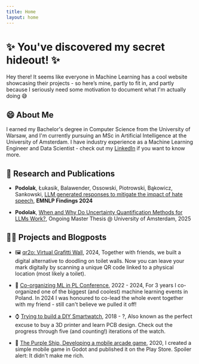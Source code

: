 ```yaml
---
title: Home
layout: home
---
```


# ✨ You've discovered my secret hideout! ✨

Hey there! It seems like everyone in Machine Learning has a cool website showcasing their projects - so here’s mine, partly to fit in, and partly because I seriously need some motivation to document what I'm actually doing 😅

## 😄 About Me

I earned my Bachelor's degree in Computer Science from the University of Warsaw, and I'm currently pursuing an MSc in Artificial Intelligence at the University of Amsterdam. I have industry experience as a Machine Learning Engineer and Data Scientist - check out my [LinkedIn] if you want to know more.

## 🔬 Research and Publications

- **Podolak**, Łukasik, Balawender, Ossowski, Piotrowski, Bąkowicz, Sankowski,
  [LLM generated responses to mitigate the impact of hate speech], **EMNLP Findings 2024**

- **Podolak**, [When and Why Do Uncertainty Quantification Methods for LLMs Work?], Ongoing Master Thesis @ University of Amsterdam, 2025

## 🧑‍🎨 Projects and Blogposts

- 🖼️ [qr2o: Virtual Grafitti Wall], 2024, Together with friends, we built a digital alternative to doodling on toilet walls. Now you can leave your mark digitally by scanning a unique QR code linked to a physical location (most likely a toilet).

- 📅 [Co-organizing ML in PL Conference], 2022 - 2024, For 3 years I co-organized one of the biggest (and coolest) machine learning events in Poland. In 2024 I was honoured to co-lead the whole event together with my friend - still can't believe we pulled it off!

- ⌚ [Trying to build a DIY Smartwatch], 2018 - ?, Also known as the perfect excuse to buy a 3D printer and learn PCB design. Check out the progress through five (and counting!) iterations of the watch.

- 👾 [The Purple Ship, Developing a mobile arcade game], 2020, I created a simple mobile game in Godot and published it on the Play Store. Spoiler alert: It didn't make me rich.

[LLM generated responses to mitigate the impact of hate speech]: https://aclanthology.org/2024.findings-emnlp.931/
[When and Why Do Uncertainty Quantification Methods for LLMs Work?]: /research/uq.html
[ML in PL Conference]: https://conference.mlinpl.org/
[LinkedIn]: https://www.linkedin.com/in/jakub-podolak/
[qr2o: Virtual Grafitti Wall]: /projects.html
[Co-organizing ML in PL Conference]: /projects.html
[Trying to build a DIY Smartwatch]: /projects.html
[The Purple Ship, Developing a mobile arcade game]: /projects.html
